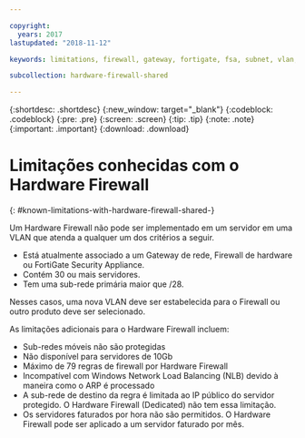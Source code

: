 ```yaml
---

copyright:
  years: 2017
lastupdated: "2018-11-12"

keywords: limitations, firewall, gateway, fortigate, fsa, subnet, vlan, problems, issues

subcollection: hardware-firewall-shared

---
```


{:shortdesc: .shortdesc}
{:new_window: target="_blank"}
{:codeblock: .codeblock}
{:pre: .pre}
{:screen: .screen}
{:tip: .tip}
{:note: .note}
{:important: .important}
{:download: .download}

# Limitações conhecidas com o Hardware Firewall
{: #known-limitations-with-hardware-firewall-shared-}

Um Hardware Firewall não pode ser implementado em um servidor em uma VLAN que atenda a qualquer um dos critérios a seguir.

* Está atualmente associado a um Gateway de rede, Firewall de hardware ou FortiGate Security Appliance.
* Contém 30 ou mais servidores.
* Tem uma sub-rede primária maior que /28.

Nesses casos, uma nova VLAN deve ser estabelecida para o Firewall ou outro produto deve ser selecionado.

As limitações adicionais para o Hardware Firewall incluem:

* Sub-redes móveis não são protegidas
* Não disponível para servidores de 10Gb
* Máximo de 79 regras de firewall por Hardware Firewall
* Incompatível com Windows Network Load Balancing (NLB) devido à maneira como o
ARP é processado
* A sub-rede de destino da regra é limitada ao IP público do servidor protegido. O Hardware Firewall (Dedicated) não tem essa limitação.
* Os servidores faturados por hora não são permitidos. O Hardware Firewall pode ser aplicado a um servidor faturado por mês.

